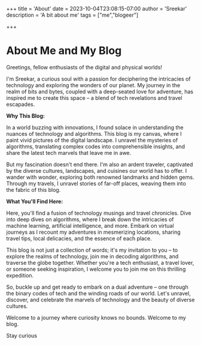 +++
title = 'About'
date = 2023-10-04T23:08:15-07:00
author = 'Sreekar'
description = 'A bit about me'
tags = ["me","blogeer"]

+++

# About Me and My Blog

Greetings, fellow enthusiasts of the digital and physical worlds!

I'm Sreekar, a curious soul with a passion for deciphering the intricacies of technology and exploring the wonders of our planet. My journey in the realm of bits and bytes, coupled with a deep-seated love for adventure, has inspired me to create this space – a blend of tech revelations and travel escapades.

**Why This Blog:**

In a world buzzing with innovations, I found solace in understanding the nuances of technology and algorithms. This blog is my canvas, where I paint vivid pictures of the digital landscape. I unravel the mysteries of algorithms, translating complex codes into comprehensible insights, and share the latest tech marvels that leave me in awe.

But my fascination doesn't end there. I'm also an ardent traveler, captivated by the diverse cultures, landscapes, and cuisines our world has to offer. I wander with wonder, exploring both renowned landmarks and hidden gems. Through my travels, I unravel stories of far-off places, weaving them into the fabric of this blog.

**What You'll Find Here:**

Here, you'll find a fusion of technology musings and travel chronicles. Dive into deep dives on algorithms, where I break down the intricacies of machine learning, artificial intelligence, and more. Embark on virtual journeys as I recount my adventures in mesmerizing locations, sharing travel tips, local delicacies, and the essence of each place.

This blog is not just a collection of words; it's my invitation to you – to explore the realms of technology, join me in decoding algorithms, and traverse the globe together. Whether you're a tech enthusiast, a travel lover, or someone seeking inspiration, I welcome you to join me on this thrilling expedition.

So, buckle up and get ready to embark on a dual adventure – one through the binary codes of tech and the winding roads of our world. Let's unravel, discover, and celebrate the marvels of technology and the beauty of diverse cultures.

Welcome to a journey where curiosity knows no bounds. Welcome to my blog.

Stay curious
